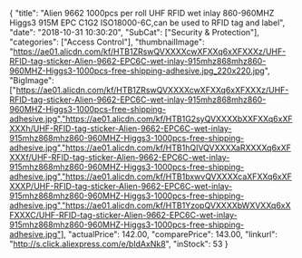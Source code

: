 {
	"title": "Alien 9662 1000pcs per roll UHF RFID  wet inlay 860-960MHZ Higgs3 915M EPC C1G2 ISO18000-6C,can be used to RFID tag and label",
	"date": "2018-10-31 10:30:20",
	"SubCat": ["Security & Protection"],
	"categories": ["Access Control"],
	"thumbnailImage": "https://ae01.alicdn.com/kf/HTB1ZRswQVXXXXcwXFXXq6xXFXXXz/UHF-RFID-tag-sticker-Alien-9662-EPC6C-wet-inlay-915mhz868mhz860-960MHZ-Higgs3-1000pcs-free-shipping-adhesive.jpg_220x220.jpg",
	"BigImage": ["https://ae01.alicdn.com/kf/HTB1ZRswQVXXXXcwXFXXq6xXFXXXz/UHF-RFID-tag-sticker-Alien-9662-EPC6C-wet-inlay-915mhz868mhz860-960MHZ-Higgs3-1000pcs-free-shipping-adhesive.jpg","https://ae01.alicdn.com/kf/HTB1G2syQVXXXXbXXFXXq6xXFXXXh/UHF-RFID-tag-sticker-Alien-9662-EPC6C-wet-inlay-915mhz868mhz860-960MHZ-Higgs3-1000pcs-free-shipping-adhesive.jpg","https://ae01.alicdn.com/kf/HTB1hQIVQVXXXXaRXXXXq6xXFXXXf/UHF-RFID-tag-sticker-Alien-9662-EPC6C-wet-inlay-915mhz868mhz860-960MHZ-Higgs3-1000pcs-free-shipping-adhesive.jpg","https://ae01.alicdn.com/kf/HTB1bxwvQVXXXXcaXFXXq6xXFXXXP/UHF-RFID-tag-sticker-Alien-9662-EPC6C-wet-inlay-915mhz868mhz860-960MHZ-Higgs3-1000pcs-free-shipping-adhesive.jpg","https://ae01.alicdn.com/kf/HTB1YzopQVXXXXbWXVXXq6xXFXXXC/UHF-RFID-tag-sticker-Alien-9662-EPC6C-wet-inlay-915mhz868mhz860-960MHZ-Higgs3-1000pcs-free-shipping-adhesive.jpg"],
	"actualPrice": 142.00,
	"comparePrice": 143.00,
	"linkurl": "http://s.click.aliexpress.com/e/bIdAxNk8",
	"inStock": 53
}
